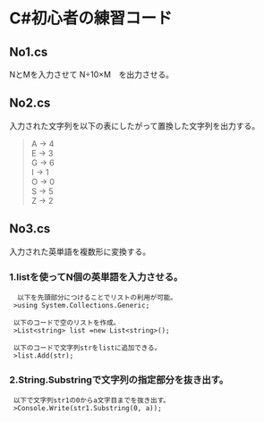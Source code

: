 
# C#初心者の練習コード


## No1.cs  
  NとMを入力させて N÷10×M　を出力させる。  
  
  
## No2.cs  
  入力された文字列を以下の表にしたがって置換した文字列を出力する。  
  >    A → 4  
      E → 3  
      G → 6  
      I → 1  
      O → 0  
      S → 5  
      Z → 2  
  
  
## No3.cs  
  入力された英単語を複数形に変換する。  
    
  ### 1.listを使ってN個の英単語を入力させる。  
      以下を先頭部分につけることでリストの利用が可能。  
     >using System.Collections.Generic;  
     
     以下のコードで空のリストを作成。  
     >List<string> list =new List<string>();  
     
     以下のコードで文字列strをlistに追加できる。  
     >list.Add(str);  
  
  ### 2.String.Substringで文字列の指定部分を抜き出す。
     以下で文字列str1の0からa文字目までを抜き出す。　　
     >Console.Write(str1.Substring(0, a));   
